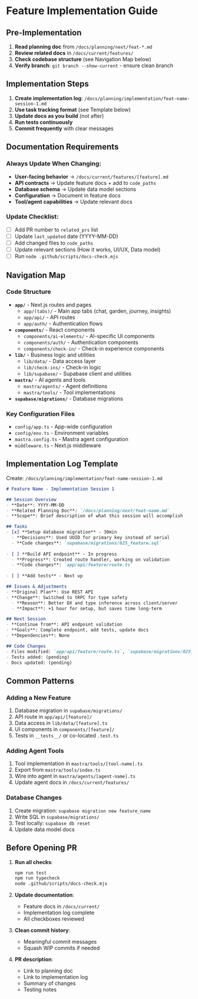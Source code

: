 # Feature Implementation Guide

## Pre-Implementation

1. **Read planning doc** from `/docs/planning/next/feat-*.md`
2. **Review related docs** in `/docs/current/features/`
3. **Check codebase structure** (see Navigation Map below)
4. **Verify branch**: `git branch --show-current` - ensure clean branch

## Implementation Steps

1. **Create implementation log**: `/docs/planning/implementation/feat-name-session-1.md`
2. **Use task tracking format** (see Template below)
3. **Update docs as you build** (not after)
4. **Run tests continuously**
5. **Commit frequently** with clear messages

## Documentation Requirements

### Always Update When Changing:
- **User-facing behavior** → `/docs/current/features/[feature].md`
- **API contracts** → Update feature docs + add to `code_paths`
- **Database schema** → Update data model sections
- **Configuration** → Document in feature docs
- **Tool/agent capabilities** → Update relevant docs

### Update Checklist:
- [ ] Add PR number to `related_prs` list
- [ ] Update `last_updated` date (YYYY-MM-DD)
- [ ] Add changed files to `code_paths`
- [ ] Update relevant sections (How it works, UI/UX, Data model)
- [ ] Run `node .github/scripts/docs-check.mjs`

## Navigation Map

### Code Structure
- **`app/`** - Next.js routes and pages
  - `app/(tabs)/` - Main app tabs (chat, garden, journey, insights)
  - `app/api/` - API routes
  - `app/auth/` - Authentication flows
- **`components/`** - React components
  - `components/ai-elements/` - AI-specific UI components
  - `components/auth/` - Authentication components
  - `components/check-in/` - Check-in experience components
- **`lib/`** - Business logic and utilities
  - `lib/data/` - Data access layer
  - `lib/check-ins/` - Check-in logic
  - `lib/supabase/` - Supabase client and utilities
- **`mastra/`** - AI agents and tools
  - `mastra/agents/` - Agent definitions
  - `mastra/tools/` - Tool implementations
- **`supabase/migrations/`** - Database migrations

### Key Configuration Files
- `config/app.ts` - App-wide configuration
- `config/env.ts` - Environment variables
- `mastra.config.ts` - Mastra agent configuration
- `middleware.ts` - Next.js middleware

## Implementation Log Template

Create: `/docs/planning/implementation/feat-name-session-1.md`

```markdown
# Feature Name - Implementation Session 1

## Session Overview
- **Date**: YYYY-MM-DD
- **Related Planning Doc**: `/docs/planning/next/feat-name.md`
- **Scope**: Brief description of what this session will accomplish

## Tasks
- [x] **Setup database migration** - 30min
  - **Decisions**: Used UUID for primary key instead of serial
  - **Code changes**: `supabase/migrations/025_feature.sql`
  
- [ ] **Build API endpoint** - In progress
  - **Progress**: Created route handler, working on validation
  - **Code changes**: `app/api/feature/route.ts`
  
- [ ] **Add tests** - Next up

## Issues & Adjustments
- **Original Plan**: Use REST API
- **Change**: Switched to tRPC for type safety
  - **Reason**: Better DX and type inference across client/server
  - **Impact**: +1 hour for setup, but saves time long-term

## Next Session
- **Continue from**: API endpoint validation
- **Goals**: Complete endpoint, add tests, update docs
- **Dependencies**: None

## Code Changes
- Files modified: `app/api/feature/route.ts`, `supabase/migrations/025_feature.sql`
- Tests added: (pending)
- Docs updated: (pending)
```

## Common Patterns

### Adding a New Feature
1. Database migration in `supabase/migrations/`
2. API route in `app/api/[feature]/`
3. Data access in `lib/data/[feature].ts`
4. UI components in `components/[feature]/`
5. Tests in `__tests__/` or co-located `.test.ts`

### Adding Agent Tools
1. Tool implementation in `mastra/tools/[tool-name].ts`
2. Export from `mastra/tools/index.ts`
3. Wire into agent in `mastra/agents/[agent-name].ts`
4. Update agent docs in `/docs/current/features/`

### Database Changes
1. Create migration: `supabase migration new feature_name`
2. Write SQL in `supabase/migrations/`
3. Test locally: `supabase db reset`
4. Update data model docs

## Before Opening PR

1. **Run all checks**:
   ```bash
   npm run test
   npm run typecheck
   node .github/scripts/docs-check.mjs
   ```

2. **Update documentation**:
   - Feature docs in `/docs/current/`
   - Implementation log complete
   - All checkboxes reviewed

3. **Clean commit history**:
   - Meaningful commit messages
   - Squash WIP commits if needed

4. **PR description**:
   - Link to planning doc
   - Link to implementation log
   - Summary of changes
   - Testing notes
